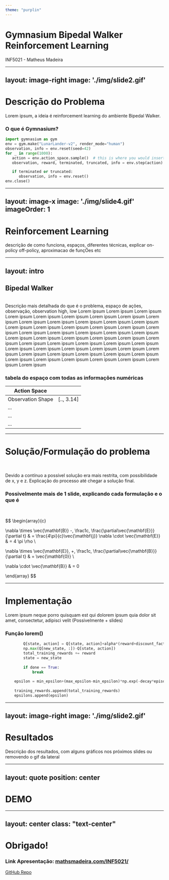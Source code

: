 ```yaml
---
theme: "purplin"
---
```


# Gymnasium Bipedal Walker Reinforcement Learning

INF5021 - Matheus Madeira

<BarBottom  title="INF5021 - Matheus Madeira">
  <Item text="msmadeira/INF5021">
    <carbon:logo-github />
  </Item>
</BarBottom>

---
layout: image-right
image: './img/slide2.gif'
---

# Descrição do Problema

Lorem ipsum, a ideia é reinforcement learning do ambiente Bipedal Walker.

### O que é Gymnasium?

```py
import gymnasium as gym
env = gym.make("LunarLander-v2", render_mode="human")
observation, info = env.reset(seed=42)
for _ in range(1000):
   action = env.action_space.sample()  # this is where you would insert your policy
   observation, reward, terminated, truncated, info = env.step(action)

   if terminated or truncated:
      observation, info = env.reset()
env.close()
```

<BarBottom  title="INF5021 - Matheus Madeira">
  <Item text="msmadeira/INF5021">
    <carbon:logo-github />
  </Item>
</BarBottom>

---
layout: image-x
image: './img/slide4.gif'
imageOrder: 1
---

# Reinforcement Learning

descrição de como funciona, espaços, diferentes técnicas, explicar on-policy off-policy, aproximacao de funçÕes etc

<BarBottom  title="INF5021 - Matheus Madeira">
  <Item text="msmadeira/INF5021">
    <carbon:logo-github />
  </Item>
</BarBottom>

---
layout: intro
---

## Bipedal Walker

<br>

<div class="grid grid-cols-2 gap-x-4">
<div>
Descrição mais detalhada do que é o problema, espaço de ações, observação, observation high, low
Lorem ipsum Lorem ipsum Lorem ipsum Lorem ipsum Lorem ipsum Lorem ipsum Lorem ipsum Lorem ipsum Lorem ipsum Lorem ipsum Lorem ipsum Lorem ipsum Lorem ipsum Lorem ipsum Lorem ipsum Lorem ipsum Lorem ipsum Lorem ipsum Lorem ipsum Lorem ipsum Lorem ipsum Lorem ipsum Lorem ipsum Lorem ipsum Lorem ipsum Lorem ipsum Lorem ipsum Lorem ipsum Lorem ipsum Lorem ipsum Lorem ipsum Lorem ipsum Lorem ipsum Lorem ipsum Lorem ipsum Lorem ipsum Lorem ipsum Lorem ipsum Lorem ipsum Lorem ipsum Lorem ipsum Lorem ipsum Lorem ipsum Lorem ipsum Lorem ipsum Lorem ipsum Lorem ipsum Lorem ipsum Lorem ipsum Lorem ipsum Lorem ipsum Lorem ipsum Lorem ipsum Lorem ipsum


</div>
<div>

### tabela do espaço com todas as informações numéricas
| Action Space  |   |
|---|---|
| Observation Shape  |  [.., 3.14] |
| ...  |   |
|  ... |   |
|  ... |   |


</div>
</div>

<BarBottom  title="INF5021 - Matheus Madeira">
  <Item text="msmadeira/INF5021">
    <carbon:logo-github />
  </Item>
</BarBottom>

---

# Solução/Formulação do problema

<br>

Devido a contínuo a possível solução era mais restrita, com possibilidade de x, y e z.
Explicação do processo até chegar a solução final.
### Possivelmente mais de 1 slide, explicando cada formulação e o que é

<br>

$$
\begin{array}{c}

\nabla \times \vec{\mathbf{B}} -\, \frac1c\, \frac{\partial\vec{\mathbf{E}}}{\partial t} &
= \frac{4\pi}{c}\vec{\mathbf{j}}    \nabla \cdot \vec{\mathbf{E}} & = 4 \pi \rho \\

\nabla \times \vec{\mathbf{E}}\, +\, \frac1c\, \frac{\partial\vec{\mathbf{B}}}{\partial t} & = \vec{\mathbf{0}} \\

\nabla \cdot \vec{\mathbf{B}} & = 0

\end{array}
$$

<BarBottom  title="INF5021 - Matheus Madeira">
  <Item text="msmadeira/INF5021">
    <carbon:logo-github />
  </Item>
</BarBottom>

---

# Implementação

Lorem ipsum neque porro quisquam est qui dolorem ipsum quia dolor sit amet, consectetur, adipisci velit (Possivelmente + slides)

### Função lorem()

```py
        Q[state, action] = Q[state, action]+alpha*(reward+discount_factor*
        np.max(Q[new_state, :])-Q[state, action]) 
        total_training_rewards += reward      
        state = new_state         
        
        if done == True:
            break
    
    epsilon = min_epsilon+(max_epsilon-min_epsilon)*np.exp(-decay*episode)
    
    training_rewards.append(total_training_rewards)
    epsilons.append(epsilon)
```

<BarBottom  title="INF5021 - Matheus Madeira">
  <Item text="msmadeira/INF5021">
    <carbon:logo-github />
  </Item>
</BarBottom>

---
layout: image-right
image: './img/slide2.gif'
---

# Resultados

Descrição dos resultados, com alguns gráficos nos próximos slides ou removendo o gif da lateral

<BarBottom  title="INF5021 - Matheus Madeira">
  <Item text="msmadeira/INF5021">
    <carbon:logo-github />
  </Item>
</BarBottom>

---
layout: quote
position: center
---

# DEMO

<BarBottom  title="INF5021 - Matheus Madeira">
  <Item text="msmadeira/INF5021">
    <carbon:logo-github />
  </Item>
</BarBottom>

---
layout: center
class: "text-center"
---

# Obrigado!

### Link Apresentação: [mathsmadeira.com/INF5021/](https://mathsmadeira.com/INF5021/)

[GitHub Repo](https://github.com/msmadeira/INF5021)

<BarBottom  title="INF5021 - Matheus Madeira">
  <Item text="msmadeira/INF5021">
    <carbon:logo-github />
  </Item>
</BarBottom>